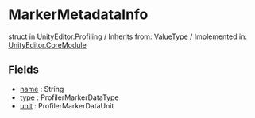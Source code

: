 # MarkerMetadataInfo
struct in UnityEditor.Profiling
 / Inherits from: <a href="https://docs.unity3d.com/6000.2/Documentation/ScriptReference/ValueType.html">ValueType</a> / Implemented in: <a href="https://docs.unity3d.com/6000.2/Documentation/ScriptReference/UnityEditor.CoreModule.html">UnityEditor.CoreModule</a>

## Fields
- <a href="https://docs.unity3d.com/6000.2/Documentation/ScriptReference/MarkerMetadataInfo-name.html">name</a> : String
- <a href="https://docs.unity3d.com/6000.2/Documentation/ScriptReference/MarkerMetadataInfo-type.html">type</a> : ProfilerMarkerDataType
- <a href="https://docs.unity3d.com/6000.2/Documentation/ScriptReference/MarkerMetadataInfo-unit.html">unit</a> : ProfilerMarkerDataUnit

